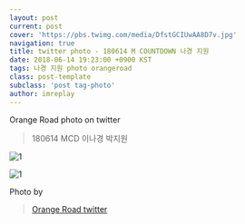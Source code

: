 ```yaml
---
layout: post
current: post
cover: 'https://pbs.twimg.com/media/DfstGCIUwAA8D7v.jpg'
navigation: true
title: twitter photo - 180614 M COUNTDOWN 나경 지원
date: 2018-06-14 19:23:00 +0900 KST
tags: 나경 지원 photo orangeroad
class: post-template
subclass: 'post tag-photo'
author: imreplay
---
```



Orange Road photo on twitter

> 180614 MCD 이나경 박지원

![1](https://pbs.twimg.com/media/DfstGCIUwAA8D7v.jpg)

![1](https://pbs.twimg.com/media/DfstEvgUcAAbBER.jpg)

Photo by
> [Orange Road twitter](https://twitter.com/OrangeRoad8)

